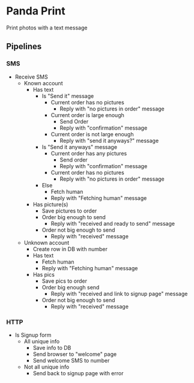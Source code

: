 # Panda Print
Print photos with a text message

## Pipelines

### SMS
- Receive SMS
  - Known account
    - Has text
      - Is "Send it" message
        - Current order has no pictures
          - Reply with "no pictures in order" message
        - Current order is large enough
          - Send Order
          - Reply with "confirmation" message
        - Current order is not large enough
          - Reply with "send it anyways?" message
      - Is "Send it anyways" message
        - Current order has any pictures
          - Send order
          - Reply with "confirmation" message
        - Current order has no pictures
          - Reply with "no pictures in order" message
      - Else
        - Fetch human
        - Reply with "Fetching human" message
    - Has picture(s)
        - Save pictures to order
        - Order big enough to send
          - Reply with "received and ready to send" message
        - Order not big enough to send
          - Reply with "received" message
  - Unknown account
    - Create row in DB with number
    - Has text
      - Fetch human
      - Reply with "Fetching human" message
    - Has pics
      - Save pics to order
      - Order big enough send
        - Reply with "received and link to signup page" message
      - Order not big enough to send
        - Reply with "received" message

### HTTP
- Is Signup form
  - All unique info
    - Save info to DB
    - Send browser to "welcome" page
    - Send welcome SMS to number
  - Not all unique info
    - Send back to signup page with error
